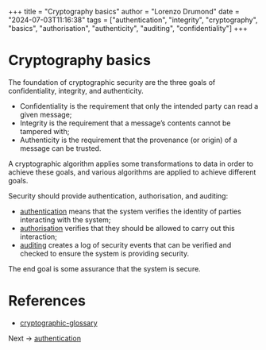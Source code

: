 +++
title = "Cryptography basics"
author = "Lorenzo Drumond"
date = "2024-07-03T11:16:38"
tags = ["authentication",  "integrity",  "cryptography",  "basics",  "authorisation",  "authenticity",  "auditing",  "confidentiality"]
+++


# Cryptography basics

The foundation of cryptographic security are the three goals of confidentiality, integrity, and authenticity.

- Confidentiality is the requirement that only the intended party can read a given message;
- Integrity is the requirement that a message’s contents cannot be tampered with;
- Authenticity is the requirement that the provenance (or origin) of a message can be trusted.

A cryptographic algorithm applies some transformations to data in order to achieve these goals, and various algorithms are applied to achieve different goals.

Security should provide authentication, authorisation, and auditing:
- [authentication](/wiki/authentication/) means that the system verifies the identity of parties interacting with the system;
- [authorisation](/wiki/authorisation/) verifies that they should be allowed to carry out this interaction;
- [auditing](/wiki/auditing/) creates a log of security events that can be verified and checked to ensure the system is providing security.

The end goal is some assurance that the system is secure.

# References
- [cryptographic-glossary](/wiki/cryptographic-glossary/)

Next -> [authentication](/wiki/authentication/)
